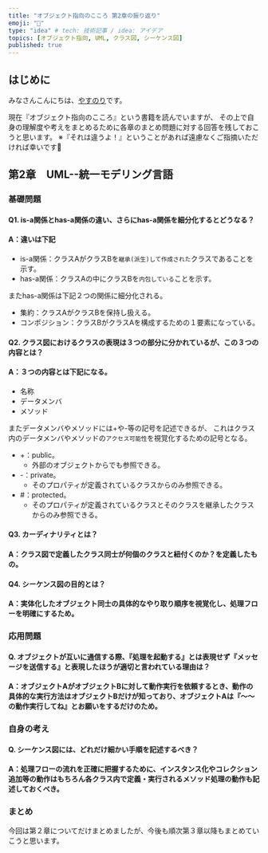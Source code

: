 ```yaml
---
title: "オブジェクト指向のこころ 第2章の振り返り"
emoji: "📗"
type: "idea" # tech: 技術記事 / idea: アイデア
topics: [オブジェクト指向, UML, クラス図, シーケンス図]
published: true
---
```

## はじめに
みなさんこんにちは、[やすのり](https://twitter.com/Bjp78xoSUd89227)です。

現在『オブジェクト指向のこころ』という書籍を読んでいますが、
その上で自身の理解度や考えをまとめるために各章のまとめ問題に対する回答を残しておこうと思います。
※『それは違うよ！』ということがあれば遠慮なくご指摘いただければ幸いです🙇

## 第2章　UML--統一モデリング言語

### 基礎問題
#### Q1. is-a関係とhas-a関係の違い、さらにhas-a関係を細分化するとどうなる？
#### A：違いは下記
- is-a関係：クラスAがクラスBを`継承(派生)して作成された`クラスであることを示す。
- has-a関係：クラスAの中にクラスBを`内包している`ことを示す。

またhas-a関係は下記２つの関係に細分化される。
- 集約：クラスAがクラスBを保持し扱える。
- コンポジション：クラスBがクラスAを構成するための１要素になっている。

#### Q2. クラス図におけるクラスの表現は３つの部分に分かれているが、この３つの内容とは？
#### A：３つの内容とは下記になる。
- 名称
- データメンバ
- メソッド

またデータメンバやメソッドには+や-等の記号を記述できるが、
これはクラス内のデータメンバやメソッドの`アクセス可能性`を視覚化するための記号となる。
- +：public。
    - 外部のオブジェクトからでも参照できる。
- -：private。
    - そのプロパティが定義されているクラスからのみ参照できる。
- #：protected。
    - そのプロパティが定義されているクラスとそのクラスを継承したクラスからのみ参照できる。

#### Q3. カーディナリティとは？
#### A：クラス図で定義したクラス同士が何個のクラスと紐付くのか？を定義したもの。

#### Q4. シーケンス図の目的とは？
#### A：実体化したオブジェクト同士の具体的なやり取り順序を視覚化し、処理フローを明確にするため。

### 応用問題

#### Q. オブジェクトが互いに通信する際、『処理を起動する』とは表現せず『メッセージを送信する』と表現したほうが適切と言われている理由は？
#### A：オブジェクトAがオブジェクトBに対して動作実行を依頼するとき、動作の具体的な実行方法はオブジェクトBだけが知っており、オブジェクトAは『〜〜の動作実行してね』とお願いをするだけのため。

### 自身の考え

#### Q. シーケンス図には、どれだけ細かい手順を記述するべき？
#### A：処理フローの流れを正確に把握するために、インスタンス化やコレクション追加等の動作はもちろん各クラス内で定義・実行されるメソッド処理の動作も記述しておくべき。

### まとめ
今回は第２章についてだけまとめましたが、今後も順次第３章以降もまとめていこうと思います。